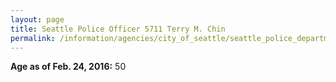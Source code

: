 ```yaml
---
layout: page
title: Seattle Police Officer 5711 Terry M. Chin
permalink: /information/agencies/city_of_seattle/seattle_police_department/copbook/5711/
---
```


**Age as of Feb. 24, 2016:** 50
